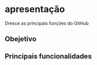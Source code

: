 # apresentação
Dresce as principais funções do GitHub

## Obejetivo

## Principais funcionalidades 
